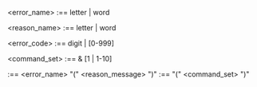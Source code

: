 <!-- Input values, the name of the error -->
<error_name> :== letter | word

<!-- Custom reason user inputs throwing an error -->
<reason_name> :== letter | word

<!-- Error code number -->
<error_code> :== digit | [0-999]

<!-- Set of commands to be handled on errors -->
<command_set> :== <commands> & [1 | 1-10]

<!-- Throw and Catch grammar -->
<throw> :== <error_name> "(" <reason_message> ")"
<catch> :== "(" <command_set> ")"